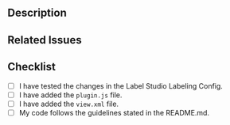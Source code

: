 ## Description

<!-- A brief description of what this PR accomplishes. Include any screenshots if helpful. -->

## Related Issues

<!-- If this PR fixes an issue, link it here (e.g. Fixes #123). -->

## Checklist

- [ ] I have tested the changes in the Label Studio Labeling Config.
- [ ] I have added the `plugin.js` file.
- [ ] I have added the `view.xml` file.
- [ ] My code follows the guidelines stated in the README.md.

<!-- Thanks for contributing to Awesome Label Studio Configs! -->

